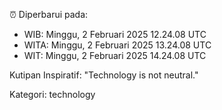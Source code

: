 ⏰ Diperbarui pada:
- WIB: Minggu, 2 Februari 2025 12.24.08 UTC
- WITA: Minggu, 2 Februari 2025 13.24.08 UTC
- WIT: Minggu, 2 Februari 2025 14.24.08 UTC

Kutipan Inspiratif:
"Technology is not neutral."


Kategori: technology

